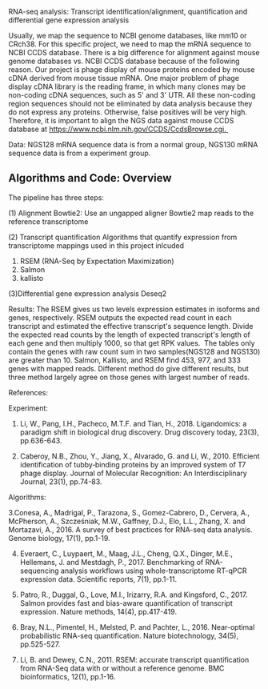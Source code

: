 RNA-seq analysis:
Transcript identification/alignment, quantification and differential gene expression analysis

Usually, we map the sequence to NCBI genome databases, like mm10 or CRch38. 
For this specific project, we need to map the mRNA sequence to NCBI CCDS database. 
There is a big difference for alignment against mouse genome databases vs. NCBI CCDS database because of the following reason. 
Our project is phage display of mouse proteins encoded by mouse cDNA derived from mouse tissue mRNA. 
One major problem of phage display cDNA library is the reading frame, in which many clones may be non-coding cDNA sequences, such as 5' and 3' UTR. 
All these non-coding region sequences should not be eliminated by data analysis because they do not express any proteins. 
Otherwise, false positives will be very high. Therefore, it is important to align the NGS data against mouse CCDS database at
https://www.ncbi.nlm.nih.gov/CCDS/CcdsBrowse.cgi.     

Data:
NGS128 mRNA sequence data is from a normal group, NGS130 mRNA sequence data  is from a experiment group.

Algorithms and Code:
Overview
--------

The pipeline has three steps:

(1) Alignment
Bowtie2: Use an ungapped aligner Bowtie2 map reads to the reference transcriptome

(2) Transcript quantification
Algorithms that quantify expression from transcriptome mappings used in this project inlcuded
1) RSEM (RNA-Seq by Expectation Maximization)
2) Salmon
3) kallisto 

(3)Differential gene expression analysis
Deseq2


Results:
The RSEM gives us two levels expression estimates in isoforms and genes, respectively. 
RSEM outputs the expected read count in each transcript and estimated the effective transcript's sequence length. 
Divide the expected read counts by the length of expected transcript's length of each gene and then multiply 1000, so that get RPK values.  
The tables only contain the genes with raw count sum in two samples(NGS128 and NGS130) are greater than 10. 
Salmon, Kallisto, and RSEM find 453, 977, and 333 genes with mapped reads. 
Different method do give different results, but three method largely agree on those genes with largest number of reads. 


References:

Experiment:

1. Li, W., Pang, I.H., Pacheco, M.T.F. and Tian, H., 2018. Ligandomics: a paradigm shift in biological drug discovery. Drug discovery today, 23(3), pp.636-643.

2. Caberoy, N.B., Zhou, Y., Jiang, X., Alvarado, G. and Li, W., 2010. Efficient identification of tubby‐binding proteins by an improved system of T7 phage display. Journal of Molecular Recognition: An Interdisciplinary Journal, 23(1), pp.74-83.

Algorithms:

3.Conesa, A., Madrigal, P., Tarazona, S., Gomez-Cabrero, D., Cervera, A., McPherson, A., Szcześniak, M.W., Gaffney, D.J., Elo, L.L., Zhang, X. and Mortazavi, A., 2016. A survey of best practices for RNA-seq data analysis. Genome biology, 17(1), pp.1-19.

4. Everaert, C., Luypaert, M., Maag, J.L., Cheng, Q.X., Dinger, M.E., Hellemans, J. and Mestdagh, P., 2017. Benchmarking of RNA-sequencing analysis workflows using whole-transcriptome RT-qPCR expression data. Scientific reports, 7(1), pp.1-11.

5. Patro, R., Duggal, G., Love, M.I., Irizarry, R.A. and Kingsford, C., 2017. Salmon provides fast and bias-aware quantification of transcript expression. Nature methods, 14(4), pp.417-419.

6. Bray, N.L., Pimentel, H., Melsted, P. and Pachter, L., 2016. Near-optimal probabilistic RNA-seq quantification. Nature biotechnology, 34(5), pp.525-527.

7. Li, B. and Dewey, C.N., 2011. RSEM: accurate transcript quantification from RNA-Seq data with or without a reference genome. BMC bioinformatics, 12(1), pp.1-16.
